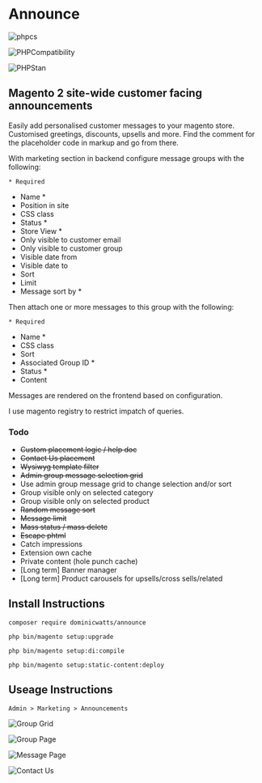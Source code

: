 # Announce

![phpcs](https://github.com/DominicWatts/Announce/workflows/phpcs/badge.svg)

![PHPCompatibility](https://github.com/DominicWatts/Announce/workflows/PHPCompatibility/badge.svg)

![PHPStan](https://github.com/DominicWatts/Announce/workflows/PHPStan/badge.svg)


## Magento 2 site-wide customer facing announcements

Easily add personalised customer messages to your magento store. Customised greetings, discounts, upsells and more. Find the comment for the placeholder code in markup and go from there.

With marketing section in backend configure message groups with the following:

    * Required

  - Name *
  - Position in site
  - CSS class
  - Status * 
  - Store View * 
  - Only visible to customer email
  - Only visible to customer group
  - Visible date from
  - Visible date to
  - Sort
  - Limit
  - Message sort by *

Then attach one or more messages to this group with the following:

    * Required

  - Name *
  - CSS class
  - Sort
  - Associated Group ID *
  - Status *
  - Content

Messages are rendered on the frontend based on configuration.

I use magento registry to restrict impatch of queries.

### Todo

  - ~~Custom placement logic / help doc~~
  - ~~Contact Us placement~~
  - ~~Wysiwyg template filter~~
  - ~~Admin group message selection grid~~
  - Use admin group message grid to change selection and/or sort
  - Group visible only on selected category
  - Group visible only on selected product
  - ~~Random message sort~~
  - ~~Message limit~~
  - ~~Mass status / mass delete~~
  - ~~Escape phtml~~
  - Catch impressions
  - Extension own cache
  - Private content (hole punch cache)
  - [Long term] Banner manager
  - [Long term] Product carousels for upsells/cross sells/related

## Install Instructions

`composer require dominicwatts/announce`

`php bin/magento setup:upgrade`

`php bin/magento setup:di:compile`

`php bin/magento setup:static-content:deploy`

## Useage Instructions

    Admin > Marketing > Announcements

![Group Grid](https://i.snipboard.io/CfTWVw.jpg)

![Group Page](https://i.snipboard.io/4KxMJl.jpg)

![Message Page](https://i.snipboard.io/WtZTbS.jpg)

![Contact Us](https://i.snipboard.io/1AE5ax.jpg)
